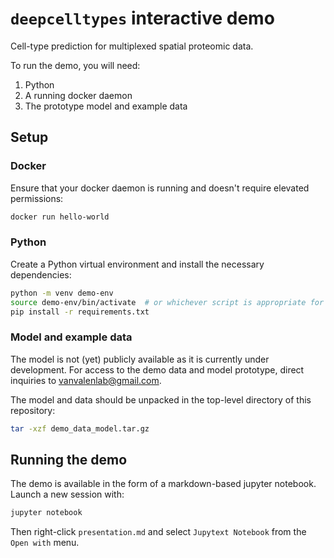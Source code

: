 # `deepcelltypes` interactive demo

Cell-type prediction for multiplexed spatial proteomic data.

To run the demo, you will need:

1. Python
2. A running docker daemon
3. The prototype model and example data

## Setup

### Docker

Ensure that your docker daemon is running and doesn't require elevated
permissions:

```bash
docker run hello-world
```

### Python

Create a Python virtual environment and install the necessary dependencies:

```bash
python -m venv demo-env
source demo-env/bin/activate  # or whichever script is appropriate for your shell
pip install -r requirements.txt
```

### Model and example data

The model is not (yet) publicly available as it is currently under development.
For access to the demo data and model prototype, direct inquiries to
vanvalenlab@gmail.com.

The model and data should be unpacked in the top-level directory of this
repository:

```bash
tar -xzf demo_data_model.tar.gz
```

## Running the demo

The demo is available in the form of a markdown-based jupyter notebook.
Launch a new session with:

```bash
jupyter notebook
```

Then right-click `presentation.md` and select `Jupytext Notebook` from the 
`Open with` menu.
